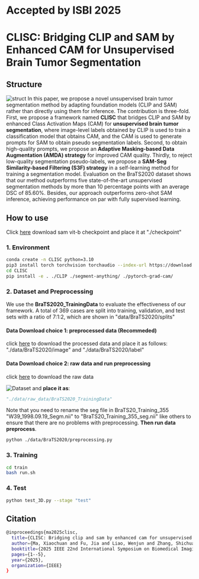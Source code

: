 
# Accepted by ISBI 2025
# CLISC: Bridging CLIP and SAM by Enhanced CAM for Unsupervised Brain Tumor Segmentation

## Structure

![struct](structure/structure.png)
In this paper, we propose a novel unsupervised brain tumor segmentation method by adapting foundation models (CLIP and SAM) rather than directly using them for inference. The contribution is three-fold. First, we propose a framework named **CLISC** that bridges CLIP and SAM by enhanced Class Activation Maps (CAM) for **unsupervised brain tumor segmentation**, where image-level labels obtained by CLIP is used to train a classification model that obtains CAM, and the CAM  is used to generate prompts for SAM to obtain pseudo segmentation labels.  Second, to obtain high-quality prompts, we propose an **Adaptive Masking-based Data Augmentation (AMDA) strategy** for improved CAM quality. Thirdly, to reject low-quality segmentation pseudo-labels, we propose a **SAM-Seg Similarity-based Filtering (S3F) strategy** in a self-learning method for training a segmentation model. Evaluation on the BraTS2020 dataset shows that our method outperforms five state-of-the-art unsupervised segmentation methods by more than 10 percentage points with an average DSC of 85.60\%. Besides, our approach outperforms zero-shot SAM inference, achieving performance on par with fully supervised learning.



## How to use
Click [here](https://dl.fbaipublicfiles.com/segment_anything/sam_vit_b_01ec64.pth) download sam vit-b checkpoint and place it at "./checkpoint"
### 1. Environment
```sh
conda create -n CLISC python=3.10 
pip3 install torch torchvision torchaudio --index-url https://download.pytorch.org/whl/cu124
cd CLISC
pip install -e . ./CLIP ./segment-anything/ ./pytorch-grad-cam/
```

### 2. Dataset and Preprocessing
We use the **BraTS2020_TrainingData** to evaluate the effectiveness of our framework. A total of 369 cases are split into training, validation, and test sets with a ratio of 7:1:2, which are shown in "data/BraTS2020/splits"
#### Data Download choice 1: preprocessed data (Recommeded)
click [here](https://drive.google.com/drive/folders/1Vu2JwiSvIKAJ9NSDn-Q7coAq3J_HejCH?usp=drive_link) to download the processed data and place it as follows: "./data/BraTS2020/image" and "./data/BraTS2020/label" 

#### Data Download choice 2: raw data and run preprocessing
click [here](https://www.kaggle.com/datasets/awsaf49/brats20-dataset-training-validation) to download the raw data

![Dataset](structure/Download_data.png)
and **place it as**: 
```py
"./data/raw_data/BraTS2020_TrainingData"
```
Note that you need to rename the seg file in BraTS20_Training_355 "W39_1998.09.19_Segm.nii" to "BraTS20_Training_355_seg.nii" like others to ensure that there are no problems with preprocessing.
**Then run data preprocess**.
```sh
python ./data/BraTS2020/preprocessing.py
```


### 3. Training

```sh
cd train
bash run.sh
```

### 4. Test
```sh
python test_3D.py --stage "test"
```


## Citation 
```bash
@inproceedings{ma2025clisc,
  title={CLISC: Bridging clip and sam by enhanced cam for unsupervised brain tumor segmentation},
  author={Ma, Xiaochuan and Fu, Jia and Liao, Wenjun and Zhang, Shichuan and Wang, Guotai},
  booktitle={2025 IEEE 22nd International Symposium on Biomedical Imaging (ISBI)},
  pages={1--5},
  year={2025},
  organization={IEEE}
}
```

